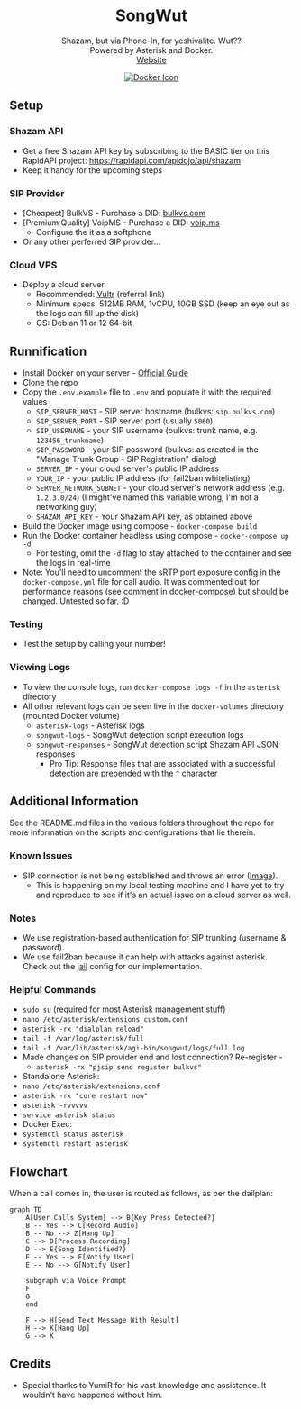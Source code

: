 <h1 align='center'>
  SongWut
</h1>

<p align='center'>
  Shazam, but via Phone-In, for yeshivalite. Wut??
  <br />
  Powered by Asterisk and Docker.
  <br />
  <a href="https://songwut.pages.dev">Website</a>
</p>

<p align='center'>
  <a href="./asterisk/Dockerfile"><img alt="Docker Icon" src="https://img.shields.io/badge/Docker-2CA5E0?style=for-the-badge&logo=docker&logoColor=white" /></a>
</p>

## Setup

### Shazam API

-   Get a free Shazam API key by subscribing to the BASIC tier on this RapidAPI project: https://rapidapi.com/apidojo/api/shazam
-   Keep it handy for the upcoming steps

### SIP Provider

-   [Cheapest] BulkVS - Purchase a DID: [bulkvs.com](https://bulkvs.com)
-   [Premium Quality] VoipMS - Purchase a DID: [voip.ms](https://voip.ms)
    -   Configure the it as a softphone
-   Or any other perferred SIP provider...

### Cloud VPS

-   Deploy a cloud server
    -   Recommended: [Vultr](https://www.vultr.com/?ref=9004439) (referral link)
    -   Minimum specs: 512MB RAM, 1vCPU, 10GB SSD (keep an eye out as the logs can fill up the disk)
    -   OS: Debian 11 or 12 64-bit

## Runnification

-   Install Docker on your server - [Official Guide](https://docs.docker.com/engine/install/debian/)
-   Clone the repo
-   Copy the `.env.example` file to `.env` and populate it with the required values
    -   `SIP_SERVER_HOST` - SIP server hostname (bulkvs: `sip.bulkvs.com`)
    -   `SIP_SERVER_PORT` - SIP server port (usually `5060`)
    -   `SIP_USERNAME` - your SIP username (bulkvs: trunk name, e.g. `123456_trunkname`)
    -   `SIP_PASSWORD` - your SIP password (bulkvs: as created in the "Manage Trunk Group - SIP Registration" dialog)
    -   `SERVER_IP` - your cloud server's public IP address
    -   `YOUR_IP` - your public IP address (for fail2ban whitelisting)
    -   `SERVER_NETWORK_SUBNET` - your cloud server's network address (e.g. `1.2.3.0/24`) (I might've named this variable wrong, I'm not a networking guy)
    -   `SHAZAM_API_KEY` - Your Shazam API key, as obtained above
-   Build the Docker image using compose - `docker-compose build`
-   Run the Docker container headless using compose - `docker-compose up -d`
    -   For testing, omit the `-d` flag to stay attached to the container and see the logs in real-time
-   Note: You'll need to uncomment the sRTP port exposure config in the `docker-compose.yml` file for call audio. It was commented out for performance reasons (see comment in docker-compose) but should be changed. Untested so far. :D

### Testing

-   Test the setup by calling your number!

### Viewing Logs

-   To view the console logs, run `docker-compose logs -f` in the `asterisk` directory
-   All other relevant logs can be seen live in the `docker-volumes` directory (mounted Docker volume)
    -   `asterisk-logs` - Asterisk logs
    -   `songwut-logs` - SongWut detection script execution logs
    -   `songwut-responses` - SongWut detection script Shazam API JSON responses
        -   Pro Tip: Response files that are associated with a successful detection are prepended with the `^` character

## Additional Information

See the README.md files in the various folders throughout the repo for more information on the scripts and configurations that lie therein.

### Known Issues

-   SIP connection is not being established and throws an error ([Image](https://i.5e7en.me/ooJAd9w38PO7.png)).
    -   This is happening on my local testing machine and I have yet to try and reproduce to see if it's an actual issue on a cloud server as well.

### Notes

-   We use registration-based authentication for SIP trunking (username & password).
-   We use fail2ban because it can help with attacks against asterisk. Check out the [jail](./etc/fail2ban/jail.local.template) config for our implementation.

### Helpful Commands

-   `sudo su` (required for most Asterisk management stuff)
-   `nano /etc/asterisk/extensions_custom.conf`
-   `asterisk -rx "dialplan reload"`
-   `tail -f /var/log/asterisk/full`
-   `tail -f /var/lib/asterisk/agi-bin/songwut/logs/full.log`
-   Made changes on SIP provider end and lost connection? Re-register -
    -   `asterisk -rx "pjsip send register bulkvs"`
-   Standalone Asterisk:
-   `nano /etc/asterisk/extensions.conf`
-   `asterisk -rx "core restart now"`
-   `asterisk -rvvvvv`
-   `service asterisk status`
-   Docker Exec:
-   `systemctl status asterisk`
-   `systemctl restart asterisk`

## Flowchart

When a call comes in, the user is routed as follows, as per the dailplan:

```mermaid
graph TD
    A[User Calls System] --> B{Key Press Detected?}
    B -- Yes --> C[Record Audio]
    B -- No --> Z[Hang Up]
    C --> D[Process Recording]
    D --> E{Song Identified?}
    E -- Yes --> F[Notify User]
    E -- No --> G[Notify User]

    subgraph via Voice Prompt
    F
    G
    end

    F --> H[Send Text Message With Result]
    H --> K[Hang Up]
    G --> K
```

## Credits

-   Special thanks to YumiR for his vast knowledge and assistance. It wouldn't have happened without him.
